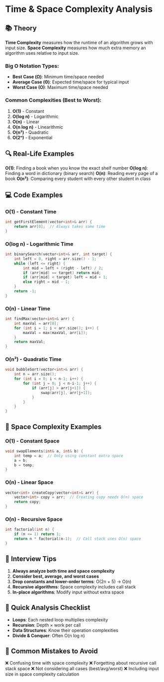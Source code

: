 # Time & Space Complexity Analysis

## 📚 Theory

**Time Complexity** measures how the runtime of an algorithm grows with input size.
**Space Complexity** measures how much extra memory an algorithm uses relative to input size.

### Big O Notation Types:
- **Best Case (Ω)**: Minimum time/space needed
- **Average Case (Θ)**: Expected time/space for typical input
- **Worst Case (O)**: Maximum time/space needed

### Common Complexities (Best to Worst):
1. **O(1)** - Constant
2. **O(log n)** - Logarithmic
3. **O(n)** - Linear
4. **O(n log n)** - Linearithmic
5. **O(n²)** - Quadratic
6. **O(2ⁿ)** - Exponential

## 🔍 Real-Life Examples

**O(1)**: Finding a book when you know the exact shelf number
**O(log n)**: Finding a word in dictionary (binary search)
**O(n)**: Reading every page of a book
**O(n²)**: Comparing every student with every other student in class

## 💻 Code Examples

### O(1) - Constant Time
```cpp
int getFirstElement(vector<int>& arr) {
    return arr[0];  // Always takes same time
}
```

### O(log n) - Logarithmic Time
```cpp
int binarySearch(vector<int>& arr, int target) {
    int left = 0, right = arr.size() - 1;
    while (left <= right) {
        int mid = left + (right - left) / 2;
        if (arr[mid] == target) return mid;
        if (arr[mid] < target) left = mid + 1;
        else right = mid - 1;
    }
    return -1;
}
```

### O(n) - Linear Time
```cpp
int findMax(vector<int>& arr) {
    int maxVal = arr[0];
    for (int i = 1; i < arr.size(); i++) {
        maxVal = max(maxVal, arr[i]);
    }
    return maxVal;
}
```

### O(n²) - Quadratic Time
```cpp
void bubbleSort(vector<int>& arr) {
    int n = arr.size();
    for (int i = 0; i < n-1; i++) {
        for (int j = 0; j < n-i-1; j++) {
            if (arr[j] > arr[j+1]) {
                swap(arr[j], arr[j+1]);
            }
        }
    }
}
```

## 🎯 Space Complexity Examples

### O(1) - Constant Space
```cpp
void swapElements(int& a, int& b) {
    int temp = a;  // Only using constant extra space
    a = b;
    b = temp;
}
```

### O(n) - Linear Space
```cpp
vector<int> createCopy(vector<int>& arr) {
    vector<int> copy = arr;  // Creating copy needs O(n) space
    return copy;
}
```

### O(n) - Recursive Space
```cpp
int factorial(int n) {
    if (n <= 1) return 1;
    return n * factorial(n-1);  // Call stack uses O(n) space
}
```

## 🚀 Interview Tips

1. **Always analyze both time and space complexity**
2. **Consider best, average, and worst cases**
3. **Drop constants and lower-order terms**: O(2n + 5) → O(n)
4. **Recursive algorithms**: Space complexity includes call stack
5. **In-place algorithms**: Modify input without extra space

## 📝 Quick Analysis Checklist

- **Loops**: Each nested loop multiplies complexity
- **Recursion**: Depth × work per call
- **Data Structures**: Know their operation complexities
- **Divide & Conquer**: Often O(n log n)

## 🎪 Common Mistakes to Avoid

❌ Confusing time with space complexity
❌ Forgetting about recursive call stack space
❌ Not considering all cases (best/avg/worst)
❌ Including input size in space complexity calculation 